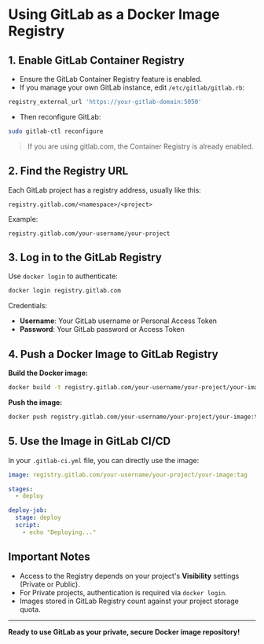 # Using GitLab as a Docker Image Registry

## 1. Enable GitLab Container Registry

* Ensure the GitLab Container Registry feature is enabled.
* If you manage your own GitLab instance, edit `/etc/gitlab/gitlab.rb`:

```bash
registry_external_url 'https://your-gitlab-domain:5050'
```

* Then reconfigure GitLab:

```bash
sudo gitlab-ctl reconfigure
```

> If you are using gitlab.com, the Container Registry is already enabled.

## 2. Find the Registry URL

Each GitLab project has a registry address, usually like this:

```
registry.gitlab.com/<namespace>/<project>
```

Example:

```
registry.gitlab.com/your-username/your-project
```

## 3. Log in to the GitLab Registry

Use `docker login` to authenticate:

```bash
docker login registry.gitlab.com
```

Credentials:

* **Username**: Your GitLab username or Personal Access Token
* **Password**: Your GitLab password or Access Token

## 4. Push a Docker Image to GitLab Registry

**Build the Docker image:**

```bash
docker build -t registry.gitlab.com/your-username/your-project/your-image:tag .
```

**Push the image:**

```bash
docker push registry.gitlab.com/your-username/your-project/your-image:tag
```

## 5. Use the Image in GitLab CI/CD

In your `.gitlab-ci.yml` file, you can directly use the image:

```yaml
image: registry.gitlab.com/your-username/your-project/your-image:tag

stages:
  - deploy

deploy-job:
  stage: deploy
  script:
    - echo "Deploying..."
```

## Important Notes

* Access to the Registry depends on your project's **Visibility** settings (Private or Public).
* For Private projects, authentication is required via `docker login`.
* Images stored in GitLab Registry count against your project storage quota.

---

**Ready to use GitLab as your private, secure Docker image repository!**
